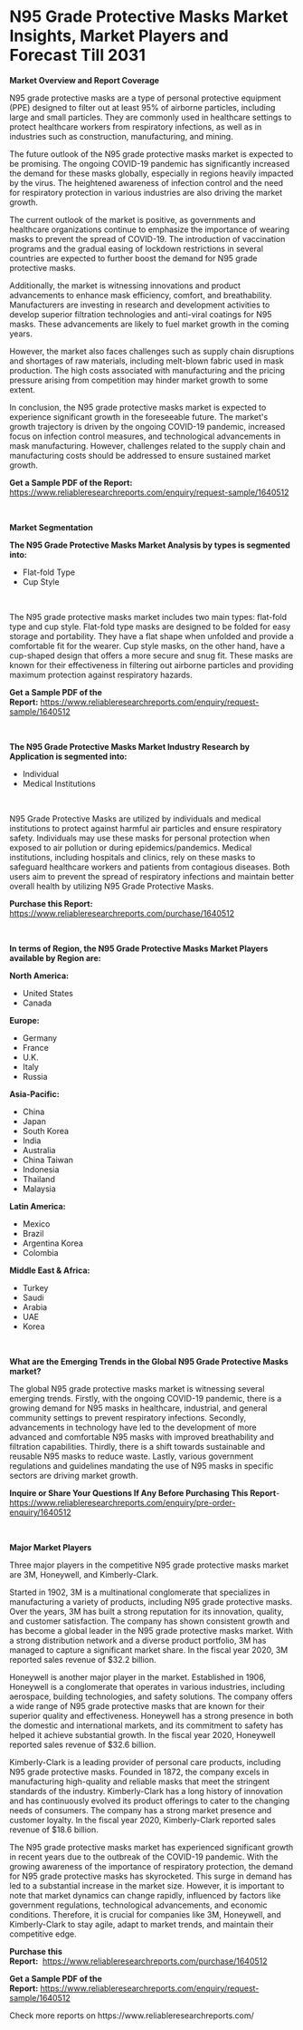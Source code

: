 <p><h1>N95 Grade Protective Masks Market Insights, Market Players and Forecast Till 2031</h1></p><p><strong>Market Overview and Report Coverage</strong></p>
<p><p>N95 grade protective masks are a type of personal protective equipment (PPE) designed to filter out at least 95% of airborne particles, including large and small particles. They are commonly used in healthcare settings to protect healthcare workers from respiratory infections, as well as in industries such as construction, manufacturing, and mining.</p><p>The future outlook of the N95 grade protective masks market is expected to be promising. The ongoing COVID-19 pandemic has significantly increased the demand for these masks globally, especially in regions heavily impacted by the virus. The heightened awareness of infection control and the need for respiratory protection in various industries are also driving the market growth.</p><p>The current outlook of the market is positive, as governments and healthcare organizations continue to emphasize the importance of wearing masks to prevent the spread of COVID-19. The introduction of vaccination programs and the gradual easing of lockdown restrictions in several countries are expected to further boost the demand for N95 grade protective masks.</p><p>Additionally, the market is witnessing innovations and product advancements to enhance mask efficiency, comfort, and breathability. Manufacturers are investing in research and development activities to develop superior filtration technologies and anti-viral coatings for N95 masks. These advancements are likely to fuel market growth in the coming years.</p><p>However, the market also faces challenges such as supply chain disruptions and shortages of raw materials, including melt-blown fabric used in mask production. The high costs associated with manufacturing and the pricing pressure arising from competition may hinder market growth to some extent.</p><p>In conclusion, the N95 grade protective masks market is expected to experience significant growth in the foreseeable future. The market's growth trajectory is driven by the ongoing COVID-19 pandemic, increased focus on infection control measures, and technological advancements in mask manufacturing. However, challenges related to the supply chain and manufacturing costs should be addressed to ensure sustained market growth.</p></p>
<p><strong>Get a Sample PDF of the Report:</strong> <a href="https://www.reliableresearchreports.com/enquiry/request-sample/1640512">https://www.reliableresearchreports.com/enquiry/request-sample/1640512</a></p>
<p>&nbsp;</p>
<p><strong>Market Segmentation</strong></p>
<p><strong>The N95 Grade Protective Masks Market Analysis by types is segmented into:</strong></p>
<p><ul><li>Flat-fold Type</li><li>Cup Style</li></ul></p>
<p>&nbsp;</p>
<p><p>The N95 grade protective masks market includes two main types: flat-fold type and cup style. Flat-fold type masks are designed to be folded for easy storage and portability. They have a flat shape when unfolded and provide a comfortable fit for the wearer. Cup style masks, on the other hand, have a cup-shaped design that offers a more secure and snug fit. These masks are known for their effectiveness in filtering out airborne particles and providing maximum protection against respiratory hazards.</p></p>
<p><strong>Get a Sample PDF of the Report:</strong>&nbsp;<a href="https://www.reliableresearchreports.com/enquiry/request-sample/1640512">https://www.reliableresearchreports.com/enquiry/request-sample/1640512</a></p>
<p>&nbsp;</p>
<p><strong>The N95 Grade Protective Masks Market Industry Research by Application is segmented into:</strong></p>
<p><ul><li>Individual</li><li>Medical Institutions</li></ul></p>
<p>&nbsp;</p>
<p><p>N95 Grade Protective Masks are utilized by individuals and medical institutions to protect against harmful air particles and ensure respiratory safety. Individuals may use these masks for personal protection when exposed to air pollution or during epidemics/pandemics. Medical institutions, including hospitals and clinics, rely on these masks to safeguard healthcare workers and patients from contagious diseases. Both users aim to prevent the spread of respiratory infections and maintain better overall health by utilizing N95 Grade Protective Masks.</p></p>
<p><strong>Purchase this Report:</strong>&nbsp; <a href="https://www.reliableresearchreports.com/purchase/1640512">https://www.reliableresearchreports.com/purchase/1640512</a></p>
<p>&nbsp;</p>
<p><strong>In terms of Region, the N95 Grade Protective Masks Market Players available by Region are:</strong></p>
<p>
    <p> <strong> North America: </strong>
        <ul>
            <li>United States</li>
            <li>Canada</li>
        </ul>
        </p> 
    <p> <strong> Europe: </strong>
        <ul>
            <li>Germany</li>
            <li>France</li>
            <li>U.K.</li>
            <li>Italy</li>
            <li>Russia</li>
        </ul>
        </p> 
    <p> <strong> Asia-Pacific: </strong>
        <ul>
            <li>China</li>
            <li>Japan</li>
            <li>South Korea</li>
            <li>India</li>
            <li>Australia</li>
            <li>China Taiwan</li>
            <li>Indonesia</li>
            <li>Thailand</li>
            <li>Malaysia</li>
        </ul>
        </p> 
    <p> <strong> Latin America: </strong>
        <ul>
            <li>Mexico</li>
            <li>Brazil</li>
            <li>Argentina Korea</li>
            <li>Colombia</li>
        </ul>
        </p> 
    <p> <strong> Middle East & Africa: </strong>
        <ul>
            <li>Turkey</li>
            <li>Saudi</li>
            <li>Arabia</li>
            <li>UAE</li>
            <li>Korea</li>
        </ul>
    </p>
    </p>
<p>&nbsp;</p>
<p><strong>What are the Emerging Trends in the Global N95 Grade Protective Masks market?</strong></p>
<p><p>The global N95 grade protective masks market is witnessing several emerging trends. Firstly, with the ongoing COVID-19 pandemic, there is a growing demand for N95 masks in healthcare, industrial, and general community settings to prevent respiratory infections. Secondly, advancements in technology have led to the development of more advanced and comfortable N95 masks with improved breathability and filtration capabilities. Thirdly, there is a shift towards sustainable and reusable N95 masks to reduce waste. Lastly, various government regulations and guidelines mandating the use of N95 masks in specific sectors are driving market growth.</p></p>
<p><strong>Inquire or Share Your Questions If Any Before Purchasing This Report</strong>- <a href="https://www.reliableresearchreports.com/enquiry/pre-order-enquiry/1640512">https://www.reliableresearchreports.com/enquiry/pre-order-enquiry/1640512</a></p>
<p>&nbsp;</p>
<p><strong>Major Market Players</strong></p>
<p><p>Three major players in the competitive N95 grade protective masks market are 3M, Honeywell, and Kimberly-Clark. </p><p>Started in 1902, 3M is a multinational conglomerate that specializes in manufacturing a variety of products, including N95 grade protective masks. Over the years, 3M has built a strong reputation for its innovation, quality, and customer satisfaction. The company has shown consistent growth and has become a global leader in the N95 grade protective masks market. With a strong distribution network and a diverse product portfolio, 3M has managed to capture a significant market share. In the fiscal year 2020, 3M reported sales revenue of $32.2 billion.</p><p>Honeywell is another major player in the market. Established in 1906, Honeywell is a conglomerate that operates in various industries, including aerospace, building technologies, and safety solutions. The company offers a wide range of N95 grade protective masks that are known for their superior quality and effectiveness. Honeywell has a strong presence in both the domestic and international markets, and its commitment to safety has helped it achieve substantial growth. In the fiscal year 2020, Honeywell reported sales revenue of $32.6 billion.</p><p>Kimberly-Clark is a leading provider of personal care products, including N95 grade protective masks. Founded in 1872, the company excels in manufacturing high-quality and reliable masks that meet the stringent standards of the industry. Kimberly-Clark has a long history of innovation and has continuously evolved its product offerings to cater to the changing needs of consumers. The company has a strong market presence and customer loyalty. In the fiscal year 2020, Kimberly-Clark reported sales revenue of $18.6 billion.</p><p>The N95 grade protective masks market has experienced significant growth in recent years due to the outbreak of the COVID-19 pandemic. With the growing awareness of the importance of respiratory protection, the demand for N95 grade protective masks has skyrocketed. This surge in demand has led to a substantial increase in the market size. However, it is important to note that market dynamics can change rapidly, influenced by factors like government regulations, technological advancements, and economic conditions. Therefore, it is crucial for companies like 3M, Honeywell, and Kimberly-Clark to stay agile, adapt to market trends, and maintain their competitive edge.</p></p>
<p><strong>Purchase this Report:</strong>&nbsp;&nbsp;<a href="https://www.reliableresearchreports.com/purchase/1640512">https://www.reliableresearchreports.com/purchase/1640512</a></p>
<p></p>
<p><strong>Get a Sample PDF of the Report:</strong>&nbsp;<a href="https://www.reliableresearchreports.com/enquiry/request-sample/1640512">https://www.reliableresearchreports.com/enquiry/request-sample/1640512</a></p>
<p>Check more reports on https://www.reliableresearchreports.com/</p>